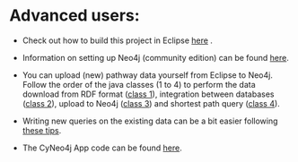 
# Advanced users:
- Check out how to build this project in Eclipse [here](https://cyneo4j.github.io/DSMN/eclipse) .

- Information on setting up Neo4j (community edition) can be found [here](https://cyneo4j.github.io/DSMN/neo4j).

- You can upload (new) pathway data yourself from Eclipse to Neo4j. Follow the order of the java classes (1 to 4) to perform the data download from RDF format ([class 1](https://cyneo4j.github.io/DSMN/RDFquery)), integration between databases ([class 2](https://cyneo4j.github.io/DSMN/DataMerge)), upload to Neo4j ([class 3](https://cyneo4j.github.io/DSMN/DataTransfer)) and shortest path query ([class 4](https://cyneo4j.github.io/DSMN/DataQuery)). 

- Writing new queries on the existing data can be a bit easier following [these tips](https://cyneo4j.github.io/DSMN/DataQueryAdvanced).

- The CyNeo4j App code can be found [here](https://github.com/cyNeo4j/cyNeo4j).
